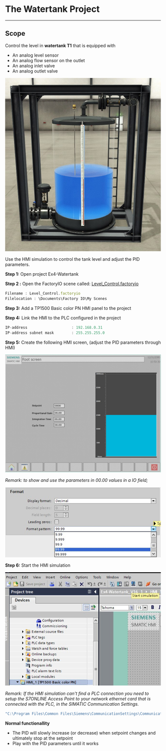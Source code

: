 # The Watertank Project
_____________________________________
## Scope

Control the level in **watertank T1** that is equipped with
- An analog level sensor
- An analog flow sensor on the outlet
- An analog inlet valve
- An analog outlet valve

![Scope](../Ex04/Images/scope.jpg)

Use the HMI simulation to control the tank level and adjust the PID parameters.

**Step 1:** Open project Ex4-Watertank

**Step 2 :** Open the FactoryIO scene called:
[Level_Control.factoryio](./Ex05/Documents/Level_Control.factoryio)

```javascript
Filename : Level_Control.factoryio
Filelocation : \Documents\Factory IO\My Scenes
```
**Step 3:** Add a TP1500 Basic color PN HMI panel to the project

**Step 4:** Link the HMI to the PLC configured in the project

```javascript
IP-address                    : 192.168.0.31
IP-address subnet mask        : 255.255.255.0
```
**Step 5:** Create the following HMI screen, (adjust the PID parameters through HMI)

![Hmi screen](../Ex05/Images/hmiscreen.jpg)

*Remark: to show and use the parameters in 00.00 values in a IO field;*

![Hmi screen](../Ex05/Images/format.jpg)

**Step 6:** Start the HMI simulation

![Hmi screen](../Ex05/Images/simulation.jpg)

*Remark: If the HMI simulation can't find a PLC connection you need to setup the S7ONLINE Access Point to your network ethernet card that is connected with the PLC, in the SIMATIC Communication Settings.*

```javascript
"C:\Program Files\Common Files\Siemens\CommunicationSettings\CommunicationSettings.exe"
```

__Normal functionallity__
- The PID will slowly increase (or decrease) when setpoint changes and ultimately stop at the setpoint
- Play with the PID parameters until it works
